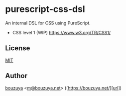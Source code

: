 # purescript-css-dsl

An internal DSL for CSS using PureScript.

- CSS level 1 (WIP)
  https://www.w3.org/TR/CSS1/

## License

[MIT](LICENSE)

## Author

[bouzuya][user] &lt;[m@bouzuya.net][email]&gt; ([https://bouzuya.net/][url])

[user]: https://github.com/bouzuya
[email]: mailto:m@bouzuya.net
[url]: https://bouzuya.net/
